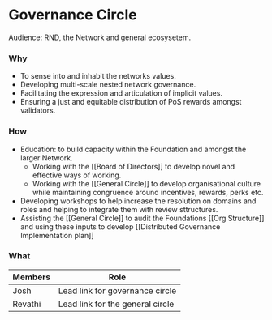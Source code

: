 # Governance Circle
Audience: RND, the Network and general ecosysetem.

### Why
- To sense into and inhabit the networks values.
- Developing multi-scale nested network governance.
- Facilitating the expression and articulation of implicit values.
- Ensuring a just and equitable distribution of PoS rewards amongst validators.

### How
- Education: to build capacity within the Foundation and amongst the larger Network.
	- Working with the [[Board of Directors]] to develop novel and effective ways of working.
	- Working with the [[General Circle]] to develop organisational culture while maintaining congruence around incentives, rewards, perks etc. 
- Developing workshops to help increase the resolution on domains and roles and helping to integrate them with review sttructures.
- Assisting the [[General Circle]] to audit the Foundations [[Org Structure]] and using these inputs to develop [[Distributed Governance Implementation plan]]

### What
| Members | Role |
|---|---|
| Josh | Lead link for governance circle |
| Revathi | Lead link for the general circle|





